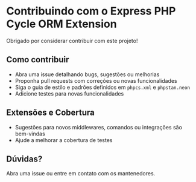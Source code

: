# Contribuindo com o Express PHP Cycle ORM Extension

Obrigado por considerar contribuir com este projeto!

## Como contribuir
- Abra uma issue detalhando bugs, sugestões ou melhorias
- Proponha pull requests com correções ou novas funcionalidades
- Siga o guia de estilo e padrões definidos em `phpcs.xml` e `phpstan.neon`
- Adicione testes para novas funcionalidades

## Extensões e Cobertura
- Sugestões para novos middlewares, comandos ou integrações são bem-vindas
- Ajude a melhorar a cobertura de testes

## Dúvidas?
Abra uma issue ou entre em contato com os mantenedores.
